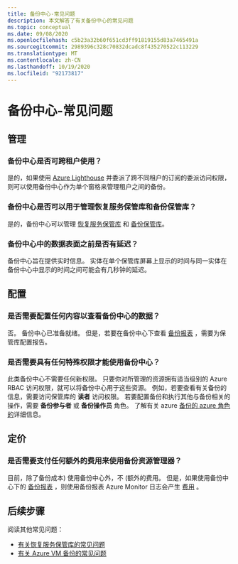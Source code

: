 ```yaml
---
title: 备份中心-常见问题
description: 本文解答了有关备份中心的常见问题
ms.topic: conceptual
ms.date: 09/08/2020
ms.openlocfilehash: c5b23a32b60f651cd3ff91819155d83a7465491a
ms.sourcegitcommit: 2989396c328c70832dcadc8f435270522c113229
ms.translationtype: MT
ms.contentlocale: zh-CN
ms.lasthandoff: 10/19/2020
ms.locfileid: "92173817"
---
```

# <a name="backup-center---frequently-asked-questions"></a>备份中心-常见问题

## <a name="management"></a>管理

### <a name="can-backup-center-be-used-across-tenants"></a>备份中心是否可跨租户使用？

是的，如果使用 [Azure Lighthouse](../lighthouse/overview.md) 并委派了跨不同租户的订阅的委派访问权限，则可以使用备份中心作为单个窗格来管理租户之间的备份。

### <a name="can-backup-center-be-used-to-manage-both-recovery-services-vaults-and-backup-vaults"></a>备份中心是否可以用于管理恢复服务保管库和备份保管库？

是的，备份中心可以管理 [恢复服务保管库](./backup-azure-recovery-services-vault-overview.md) 和 [备份保管库](backup-vault-overview.md)。

### <a name="is-there-a-delay-before-data-surfaces-in-backup-center"></a>备份中心中的数据表面之前是否有延迟？

备份中心旨在提供实时信息。 实体在单个保管库屏幕上显示的时间与同一实体在备份中心中显示的时间之间可能会有几秒钟的延迟。

## <a name="configuration"></a>配置

### <a name="do-i-need-to-configure-anything-to-see-data-in-backup-center"></a>是否需要配置任何内容以查看备份中心的数据？

否。 备份中心已准备就绪。 但是，若要在备份中心下查看 [备份报表](./configure-reports.md) ，需要为保管库配置报告。

### <a name="do-i-need-to-have-any-special-permissions-to-use-backup-center"></a>是否需要具有任何特殊权限才能使用备份中心？

此类备份中心不需要任何新权限。 只要你对所管理的资源拥有适当级别的 Azure RBAC 访问权限，就可以将备份中心用于这些资源。 例如，若要查看有关备份的信息，需要访问保管库的 **读者** 访问权限。 若要配置备份和执行其他与备份相关的操作，需要 **备份参与者** 或 **备份操作员** 角色。 了解有关 azure [备份的 azure 角色的](./backup-rbac-rs-vault.md)详细信息。

## <a name="pricing"></a>定价

### <a name="do-i-need-to-pay-anything-extra-to-use-backup-explorer"></a>是否需要支付任何额外的费用来使用备份资源管理器？

目前，除了备份成本) 使用备份中心外，不 (额外的费用。 但是，如果使用备份中心下的 [备份报表](./configure-reports.md) ，则使用备份报表 Azure Monitor 日志会产生 [费用](https://azure.microsoft.com/pricing/details/monitor/) 。

## <a name="next-steps"></a>后续步骤

阅读其他常见问题：

* [有关恢复服务保管库的常见问题](./backup-azure-backup-faq.md)
* [有关 Azure VM 备份的常见问题](./backup-azure-vm-backup-faq.md)